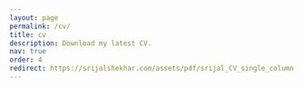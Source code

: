 ```yaml
---
layout: page
permalink: /cv/
title: cv
description: Download my latest CV. 
nav: true
order: 4
redirect: https://srijalshekhar.com/assets/pdf/srijal_CV_single_column.pdf
---
```

